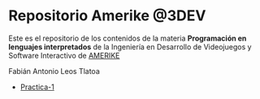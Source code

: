 # Repositorio Amerike @3DEV

Este es el repositorio de los contenidos de la materia **__Programación en lenguajes interpretados__** de la Ingeniería en Desarrollo de Videojuegos y Software Interactivo de [AMERIKE](https://amerike.edu.mx)

Fabián Antonio Leos Tlatoa

- [Practica-1](/Practica-1/Antonio-Leos.md)